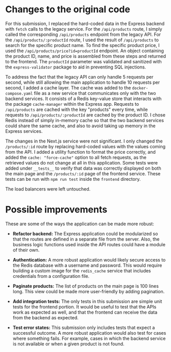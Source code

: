 # Changes to the original code

For this submission, I replaced the hard-coded data in the Express backend with `fetch` calls to the legacy service. For the `/api/products` route, I simply called the corresponding `/api/products` endpoint from the legacy API. For the `/api/products/:productId` route, I used the result of `/api/products` to search for the specific product name. To find the specific product price, I used the `/api/products/price?id=productId` endpoint. An object containing the product ID, name, and price is assembled from these steps and returned to the frontend. The `productId` parameter was validated and sanitized with the `express-validator` package to aid in preventing SQL injections.

To address the fact that the legacy API can only handle 5 requests per second, while still allowing the main application to handle 10 requests per second, I added a cache layer. The cache was added to the `docker-compose.yaml` file as a new service that communicates only with the two backend services. It consists of a Redis key-value store that interacts with the package `cache-manager` within the Express app. Requests to `/api/products` are cached with the key "products" every time, while requests to `/api/products/:productId` are cached by the product ID. I chose Redis instead of simply in-memory cache so that the two backend services could share the same cache, and also to avoid taking up memory in the Express services.

The changes in the Next.js service were not significant. I only changed the `/products/:id` route by replacing hard-coded values with the values coming from the API. I added a utility function to format the price correctly, and added the `cache: "force-cache"` option to all fetch requests, as the retrieved values do not change at all in this application. Some tests were added under `__tests__` to verify that data was correctly displayed on both the main page and the `/products/:id` page of the frontend service. These tests can be run with `npm run test` inside the `frontend` directory.

The load balancers were left untouched.

# Possible improvements

These are some of the ways the application can be made more robust:

- **Refactor backend:** The Express application could be modularized so that the routes are defined in a separate file from the server. Also, the business logic functions used inside the API routes could have a module of their own.

- **Authentication:** A more robust application would likely secure access to the Redis database with a username and password. This would require building a custom image for the `redis_cache` service that includes credentials from a configuration file.

- **Paginate products:** The list of products on the main page is 100 lines long. This view could be made more user-friendly by adding pagination.

- **Add integration tests:** The only tests in this submission are simple unit tests for the frontend portion. It would be useful to test that the APIs work as expected as well, and that the frontend can receive the data from the backend as expected.

- **Test error states:** This submission only includes tests that expect a successful outcome. A more robust application would also test for cases where something fails. For example, cases in which the backend service is not available or when a given product is not found.

